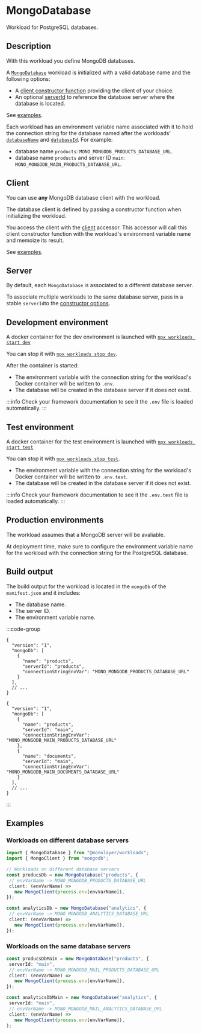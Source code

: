 # MongoDatabase

Workload for PostgreSQL databases.

## Description

With this workload you define MongoDB databases.

A [`MongoDatabase`](./../reference/api/main/classes/MongoDatabase.md) workload is initialized with a valid database name and the following options:

- A [client constructor function](./../reference/api/main/interfaces/DatabaseOptions.md#properties) providing the client of your choice.
- An optional [serverId](./../reference/api/main/interfaces/DatabaseOptions.md#properties) to reference the database server where the database is located.

See [examples](#examples).

Each workload has an environment variable name associated with it to hold the connection
string for the database named after the workloads' [`databaseName`](./../reference/api/main/classes/MongoDatabase.md#properties) and [`databaseId`](./../reference/api/main/classes/MongoDatabase.md#databaseid). For example:

- database name `products`: `MONO_MONGODB_PRODUCTS_DATABASE_URL`.
- database name `products` and server ID `main`: `MONO_MONGODB_MAIN_PRODUCTS_DATABASE_URL`.

## Client

You can use **any** MongoDB database client with the workload.

The database client is defined by passing a constructor function when initializing the workload.

You access the client with the [client](./../reference/api/main/classes/MongoDatabase.md#client) accessor. This accessor will call this client constructor function with the workload's environment variable name and memoize its result.

See [examples](#examples).

## Server

By default, each `MongoDatabase` is associated to a different database server.

To associate multiple workloads to the same database server, pass in a stable `serverId`to the [constructor options](./../reference/api/main/classes/MongoDatabase.md#constructors).

## Development environment

A docker container for the dev environment is launched with [`npx workloads start dev`](./../reference/cli/start-dev.md)

You can stop it with [`npx workloads stop dev`](./../reference/cli/stop-dev.md).

After the container is started:

- The environment variable with the connection string for the workload's Docker container
will be written to `.env`.
- The database will be created in the database server if it does not exist.

:::info
Check your framework documentation to see it the `.env` file is loaded automatically.
:::

## Test environment

A docker container for the test environment is launched with [`npx workloads start test`](./../reference/cli/start-test.md)

You can stop it with [`npx workloads stop test`](./../reference/cli/stop-test.md).

- The environment variable with the connection string for the workload's Docker container
will be written to `.env.test`.
- The database will be created in the database server if it does not exist.

:::info
Check your framework documentation to see it the `.env.test` file is loaded automatically.
:::

## Production environments

The workload assumes that a MongoDB server will be avaliable.

At deployment time, make sure to configure the environment variable name for the workload
with the connection string for the PostgreSQL database.

## Build output

The build output for the workload is located in the `mongoDb` of the `manifest.json`
and it includes:

- The database name.
- The server ID.
- The environment variable name.

:::code-group

```json[Workload without a serverId]
{
  "version": "1",
  "mongoDb": [
    {
      "name": "products",
      "serverId": "products",
      "connectionStringEnvVar": "MONO_MONGODB_PRODUCTS_DATABASE_URL"
    }
  ],
  // ...
}
```

```json[Multiple workloads with the same serverId]
{
  "version": "1",
  "mongoDb": [
    {
      "name": "products",
      "serverId": "main",
      "connectionStringEnvVar": "MONO_MONGODB_MAIN_PRODUCTS_DATABASE_URL"
    },
    {
      "name": "documents",
      "serverId": "main",
      "connectionStringEnvVar": "MONO_MONGODB_MAIN_DOCUMENTS_DATABASE_URL"
    }
  ],
  // ...
}
```

:::

## Examples

### Workloads on different database servers

```ts
import { MongoDatabase } from "@monolayer/workloads";
import { MongoClient } from "mongodb";

// Workloads on different database servers
const producsDb = new MongoDatabase("products", {
 // envVarName -> MONO_MONGODB_PRODUCTS_DATABASE_URL
 client: (envVarName) =>
   new MongoClient(process.env[envVarName]),
});

const analyticsDb = new MongoDatabase("analytics", {
 // envVarName -> MONO_MONGODB_ANALYTICS_DATABASE_URL
 client: (envVarName) =>
   new MongoClient(process.env[envVarName]),
});
```

### Workloads on the same database servers

```ts
const producsDbMain = new MongoDatabase("products", {
 serverId: "main",
 // envVarName -> MONO_MONGODB_MAIL_PRODUCTS_DATABASE_URL
 client: (envVarName) =>
   new MongoClient(process.env[envVarName]),
});

const analyticsDbMain = new MongoDatabase("analytics", {
 serverId: "main",
 // envVarName -> MONO_MONGODB_MAIL_ANALYTICS_DATABASE_URL
 client: (envVarName) =>
   new MongoClient(process.env[envVarName]),
);
```
